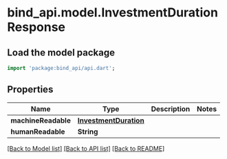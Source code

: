 # bind_api.model.InvestmentDurationResponse

## Load the model package
```dart
import 'package:bind_api/api.dart';
```

## Properties
Name | Type | Description | Notes
------------ | ------------- | ------------- | -------------
**machineReadable** | [**InvestmentDuration**](InvestmentDuration.md) |  | 
**humanReadable** | **String** |  | 

[[Back to Model list]](../README.md#documentation-for-models) [[Back to API list]](../README.md#documentation-for-api-endpoints) [[Back to README]](../README.md)


